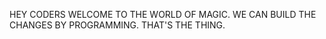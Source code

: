 
HEY CODERS WELCOME TO THE WORLD OF MAGIC.
WE CAN BUILD THE CHANGES BY PROGRAMMING.
THAT'S THE THING.


